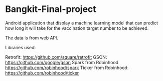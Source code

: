 # Bangkit-Final-project

Android application that display a machine learning model that can predict how long it will take for the vaccination target number to be achieved.

The data is from web API.

Libraries used:

Retrofit: https://github.com/square/retrofit
GSON: https://github.com/google/gson
Spark from Robinhood: https://github.com/robinhood/spark
Ticker from Robinhood: https://github.com/robinhood/ticker
